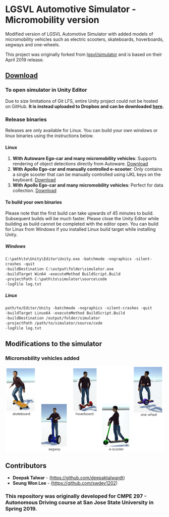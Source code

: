 # LGSVL Automotive Simulator - Micromobility version
Modified version of LGSVL Automotive Simulator with added models of micromobility vehicles such as electric scooters, skateboards, hoverboards, segways and one-wheels. 

This project was originally forked from [lgsvl/simulator](https://github.com/lgsvl/simulator) and is based on their April 2019 release.

## [Download](https://www.dropbox.com/sh/wikrmv8u0vke4q5/AACPimgZrVvaqfOuVaycP5nXa?dl=0)
### To open simulator in Unity Editor
Due to size limitations of Git LFS, entire Unity project could not be hosted on GitHub. **It is instead uploaded to Dropbox and can be downloaded [here](https://www.dropbox.com/sh/wikrmv8u0vke4q5/AACPimgZrVvaqfOuVaycP5nXa?dl=0).**

### Release binaries
Releases are only available for Linux. You can build your own windows or linux binaries using the instructions below. 
#### Linux
1. **With Autoware Ego-car and many micromobility vehicles**: Supports rendering of object detections directly from Autoware. [Download](https://www.dropbox.com/sh/dku35yl7mhflmad/AAC7_f9wZRx-ELVIMD7I0s0La?dl=0)
2. **With Apollo Ego-car and manually controlled e-scooter**: Only contains a single scooter that can be manually controlled using IJKL keys on the keyboard. [Download](https://www.dropbox.com/sh/gyxhgcqgmd4jmqm/AABXR6ysNd1ZiCp9RE7wtZyDa?dl=0)
3. **With Apollo Ego-car and many micromobility vehicles**: Perfect for data collection. [Download](https://www.dropbox.com/sh/zfe5hda944anzuz/AACDk17giYY0DVtrx-zzjiOca?dl=0)

#### To build your own binaries
Please note that the first build can take upwards of 45 minutes to build. Subsequent builds will be much faster. Please close the Unity Editor while building as build cannot be completed with the editor open. You can build for Linux from Windows if you installed Linux build target while installing Unity.
##### Windows
```
C:\path\to\Unity\Editor\Unity.exe -batchmode -nographics -silent-crashes -quit 
-buildDestination C:\output\folder\simulator.exe 
-buildTarget Win64 -executeMethod BuildScript.Build 
-projectPath C:\path\to\simulator\source\code 
-logFile log.txt
```
##### Linux
```
path/to/Editor/Unity -batchmode -nographics -silent-crashes -quit 
-buildTarget Linux64 -executeMethod BuildScript.Build 
-buildDestination /output/folder/simulator 
-projectPath /path/to/simulator/source/code 
-logFile log.txt
```
## Modifications to the simulator 
### Micromobility vehicles added
![](docs/images/all_vehicles_labeled.png)


## Contributors
* **Deepak Talwar** - (https://github.com/deepaktalwardt)
* **Seung Won Lee** - (https://github.com/swdev1202)
### This repository was originally developed for CMPE 297 - Autonomous Driving course at San Jose State University in Spring 2019.
